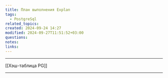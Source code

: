 ```yaml
---
title: План выполнения Explan
tags:
  - PostgreSql
related_topics: 
created: 2024-09-24 14:27
modified: 2024-09-27T11:51:52+03:00
questions: 
notes: 
links: 
---
```


----
[[Хэш-таблица PG]]

----